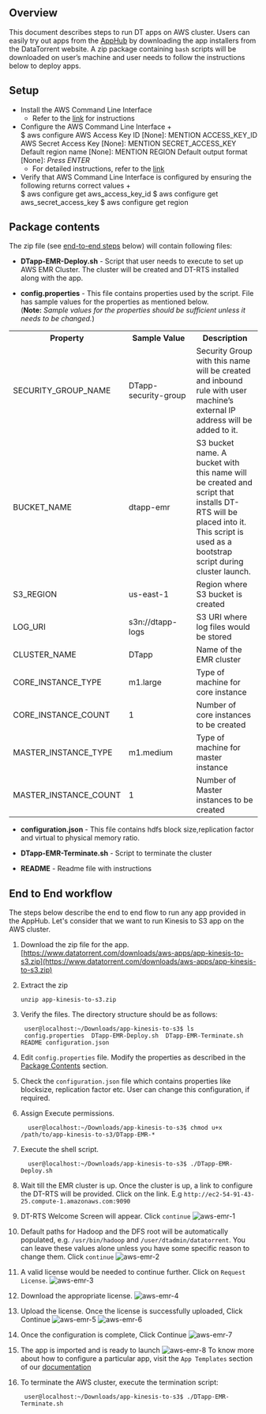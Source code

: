 
## Overview
This document describes steps to run DT apps on AWS cluster. Users can easily try out apps from the [AppHub](https://www.datatorrent.com/apphub/#/) by downloading the app installers from the DataTorrent website. A zip package containing `bash` scripts will be downloaded on user’s machine and user needs to follow the instructions below to deploy apps.

## Setup
+ Install the AWS Command Line Interface
    + Refer to the [link](http://docs.aws.amazon.com/cli/latest/userguide/installing.html) for instructions
+ Configure the AWS Command Line Interface
    +        
              $ aws configure
              AWS Access Key ID [None]: MENTION ACCESS_KEY_ID
              AWS Secret Access Key [None]: MENTION SECRET_ACCESS_KEY
              Default region name [None]: MENTION REGION
              Default output format [None]: _Press ENTER_
    + For detailed instructions, refer to the [link](http://docs.aws.amazon.com/cli/latest/userguide/cli-chap-getting-started.html#cli-quick-configuration)
+ Verify that AWS Command Line Interface is configured by ensuring the following returns correct values
    +       
            $ aws configure get aws_access_key_id
            $ aws configure get aws_secret_access_key
            $ aws configure get region


## Package contents
The zip file (see [end-to-end steps](#end-to-end-workflow) below) will contain following files:

- **DTapp-EMR-Deploy.sh** - Script that user needs to execute to set up AWS EMR Cluster. The cluster will be created and DT-RTS installed along with the app.

- **config.properties** - This file contains properties used by the script. File has sample values for the properties as mentioned below.
<br>(**Note:** *Sample values for the properties should be sufficient unless it needs to be changed.*)

<table>
    <colgroup>
        <col width="33%" />
        <col width="33%" />
        <col width="33%" />
    </colgroup>
    <tbody>
        <tr class="even">
            <th>Property</th>
            <th>Sample Value</th>
            <th>Description</th>
        </tr>
        <tr class="odd">
            <td align="left">SECURITY_GROUP_NAME</td>
            <td align="left">DTapp-security-group</td>
            <td align="left">Security Group with this name will be created and inbound rule with user machine’s external IP address will be added to it.</td>
        </tr>
        <tr class="even">
            <td align="left">BUCKET_NAME</td>
            <td align="left">dtapp-emr</td>
            <td align="left">S3 bucket name. A bucket with this name will be created and script that installs DT-RTS will be placed into it. This script is used as a bootstrap script during cluster launch.</td>
        </tr>
        <tr class="odd">
            <td align="left">S3_REGION</td>
            <td align="left">us-east-1</td>
            <td align="left">Region where S3 bucket is created</td>
        </tr>
        <tr class="even">
            <td align="left">LOG_URI</td>
            <td align="left">s3n://dtapp-logs</td>
            <td align="left">S3 URI where log files would be stored</td>
        </tr>
        <tr class="odd">
            <td align="left">CLUSTER_NAME</td>
            <td align="left">DTapp</td>
            <td align="left">Name of the EMR cluster</td>
        </tr>
        <tr class="even">
            <td align="left">CORE_INSTANCE_TYPE</td>
            <td align="left">m1.large</td>
            <td align="left">Type of machine for core instance</td>
        </tr>
        <tr class="odd">
            <td align="left">CORE_INSTANCE_COUNT</td>
            <td align="left">1</td>
            <td align="left">Number of core instances to be created</td>
        </tr>
        <tr class="even">
            <td align="left">MASTER_INSTANCE_TYPE</td>
            <td align="left">m1.medium</td>
            <td align="left">Type of machine for master instance</td>
        </tr>
        <tr class="odd">
            <td align="left">MASTER_INSTANCE_COUNT</td>
            <td align="left">1</td>
            <td align="left">Number of Master instances to be created</td>
        </tr>
    </tbody>
</table>

- **configuration.json** - This file contains hdfs block size,replication factor and virtual to physical memory ratio.

- **DTapp-EMR-Terminate.sh** - Script to terminate the cluster

- **README** - Readme file with instructions


## End to End workflow
The steps below describe the end to end flow to run any app provided in the AppHub. Let's consider that we want to run Kinesis to S3 app on the AWS cluster.

1. Download the zip file for the app.
[https://www.datatorrent.com/downloads/aws-apps/app-kinesis-to-s3.zip](https://www.datatorrent.com/downloads/aws-apps/app-kinesis-to-s3.zip)

2. Extract the zip

      `unzip app-kinesis-to-s3.zip`

3. Verify the files. The directory structure should be as follows:

        user@localhost:~/Downloads/app-kinesis-to-s3$ ls
        config.properties  DTapp-EMR-Deploy.sh  DTapp-EMR-Terminate.sh README configuration.json 

4. Edit `config.properties` file. Modify the properties as described in the [Package Contents](#package-contents) section.

5. Check the `configuration.json` file which contains properties like blocksize, replication factor etc. User can change this  configuration, if required.

6. Assign Execute permissions.

         user@localhost:~/Downloads/app-kinesis-to-s3$ chmod u+x /path/to/app-kinesis-to-s3/DTapp-EMR-*

7. Execute the shell script.

         user@localhost:~/Downloads/app-kinesis-to-s3$ ./DTapp-EMR-Deploy.sh

8. Wait till the EMR cluster is up. Once the cluster is up, a link to configure the DT-RTS will be provided. Click on the link. E.g  `http://ec2-54-91-43-25.compute-1.amazonaws.com:9090`

9. DT-RTS Welcome Screen will appear. Click `continue`
  ![aws-emr-1](images/aws_emr/aws-emr-1.png)

10. Default paths for Hadoop and the DFS root will be automatically populated, e.g. `/usr/bin/hadoop` and `/user/dtadmin/datatorrent`. You can leave these values alone unless you have some specific reason to change them. Click `continue`
  ![aws-emr-2](images/aws_emr/aws-emr-2.png)

11. A valid license would be needed to continue further. Click on `Request License`.
    ![aws-emr-3](images/aws_emr/aws-emr-3.png)

12. Download the appropriate license.
    ![aws-emr-4](images/aws_emr/aws-emr-4.png)

13. Upload the license. Once the license is successfully uploaded, Click Continue
    ![aws-emr-5](images/aws_emr/aws-emr-5.png)
    ![aws-emr-6](images/aws_emr/aws-emr-6.png)

14. Once the configuration is complete, Click Continue
  ![aws-emr-7](images/aws_emr/aws-emr-7.png)

15. The app is imported and is ready to launch
  ![aws-emr-8](images/aws_emr/aws-emr-8.png)
  To know more about how to configure a particular app, visit the `App Templates` section of our [documentation](http://docs.datatorrent.com)

16. To terminate the AWS cluster, execute the termination script:

         user@localhost:~/Downloads/app-kinesis-to-s3$ ./DTapp-EMR-Terminate.sh
